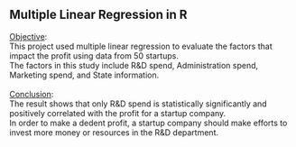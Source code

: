 ## Multiple Linear Regression in R
<ins>Objective</ins>:</br>
This project used multiple linear regression to evaluate the factors that impact the profit using data from 50 startups.\
The factors in this study include R&D spend, Administration spend, Marketing spend, and State information.\
</br>
<ins>Conclusion</ins>:</br>
The result shows that only R&D spend is statistically significantly and positively correlated with the profit for a startup company.\
In order to make a dedent profit, a startup company should make efforts to invest more money or resources in the R&D department.
